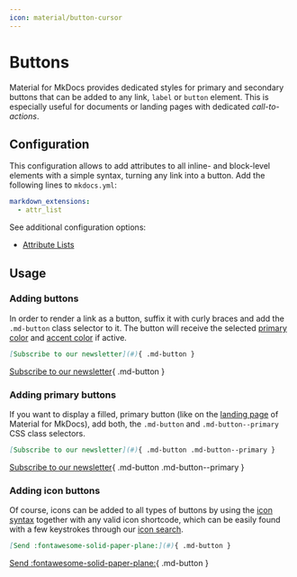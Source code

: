 ```yaml
---
icon: material/button-cursor
---
```


# Buttons

Material for MkDocs provides dedicated styles for primary and secondary buttons
that can be added to any link, `label` or `button` element. This is especially
useful for documents or landing pages with dedicated _call-to-actions_.

## Configuration

This configuration allows to add attributes to all inline- and block-level
elements with a simple syntax, turning any link into a button. Add the
following lines to `mkdocs.yml`:

``` yaml
markdown_extensions:
  - attr_list
```

See additional configuration options:

- [Attribute Lists]

  [Attribute Lists]: ../setup/extensions/python-markdown.md#attribute-lists

## Usage

### Adding buttons

In order to render a link as a button, suffix it with curly braces and add the
`.md-button` class selector to it. The button will receive the selected
[primary color] and [accent color] if active.

``` markdown title="Button"
[Subscribe to our newsletter](#){ .md-button }
```

<div class="result" markdown>

[Subscribe to our newsletter][Demo]{ .md-button }

</div>

  [primary color]: ../setup/changing-the-colors.md#primary-color
  [accent color]: ../setup/changing-the-colors.md#accent-color 
  [Demo]: javascript:alert$.next("Demo")

### Adding primary buttons

If you want to display a filled, primary button (like on the [landing page]
of Material for MkDocs), add both, the `.md-button` and `.md-button--primary`
CSS class selectors.

``` markdown title="Button, primary"
[Subscribe to our newsletter](#){ .md-button .md-button--primary }
```

<div class="result" markdown>

[Subscribe to our newsletter][Demo]{ .md-button .md-button--primary }

</div>

  [landing page]: ../index.md

### Adding icon buttons

Of course, icons can be added to all types of buttons by using the [icon syntax]
together with any valid icon shortcode, which can be easily found with a few keystrokes through our [icon search].

``` markdown title="Button with icon"
[Send :fontawesome-solid-paper-plane:](#){ .md-button }
```

<div class="result" markdown>

[Send :fontawesome-solid-paper-plane:][Demo]{ .md-button }

</div>

  [icon syntax]: icons-emojis.md#using-icons
  [icon search]: icons-emojis.md#search